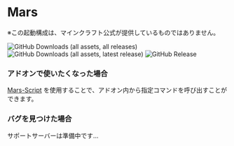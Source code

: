 # Mars
※この起動構成は、マインクラフト公式が提供しているものではありません。

![GitHub Downloads (all assets, all releases)](https://img.shields.io/github/downloads/Mars-Server/Mars/total) ![GitHub Downloads (all assets, latest release)](https://img.shields.io/github/downloads/Mars-Server/Mars/latest/total?color=green) ![GitHub Release](https://img.shields.io/github/v/release/Mars-Server/Mars)

### アドオンで使いたくなった場合
[Mars-Script](https://github.com/Mars-Server/Mars-Script) を使用することで、アドオン内から指定コマンドを呼び出すことができます。

### バグを見つけた場合
サポートサーバーは準備中です...

